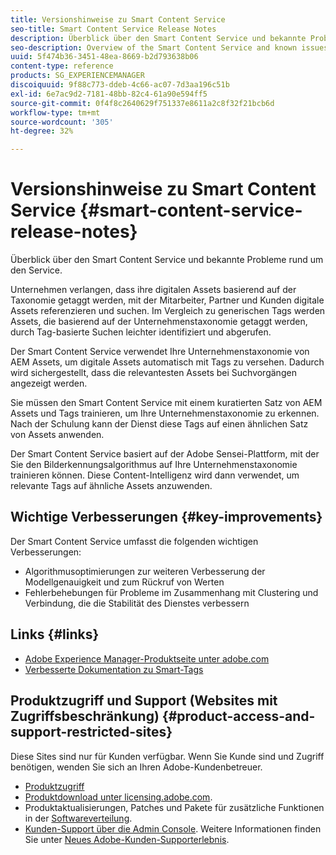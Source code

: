 ```yaml
---
title: Versionshinweise zu Smart Content Service
seo-title: Smart Content Service Release Notes
description: Überblick über den Smart Content Service und bekannte Probleme rund um den Service.
seo-description: Overview of the Smart Content Service and known issues around the service.
uuid: 5f474b36-3451-48ea-8669-b2d793638b06
content-type: reference
products: SG_EXPERIENCEMANAGER
discoiquuid: 9f88c773-ddeb-4c66-ac07-7d3aa196c51b
exl-id: 6e7ac9d2-7181-48bb-82c4-61a90e594ff5
source-git-commit: 0f4f8c2640629f751337e8611a2c8f32f21bcb6d
workflow-type: tm+mt
source-wordcount: '305'
ht-degree: 32%

---
```


# Versionshinweise zu Smart Content Service {#smart-content-service-release-notes}

Überblick über den Smart Content Service und bekannte Probleme rund um den Service.

Unternehmen verlangen, dass ihre digitalen Assets basierend auf der Taxonomie getaggt werden, mit der Mitarbeiter, Partner und Kunden digitale Assets referenzieren und suchen. Im Vergleich zu generischen Tags werden Assets, die basierend auf der Unternehmenstaxonomie getaggt werden, durch Tag-basierte Suchen leichter identifiziert und abgerufen.

Der Smart Content Service verwendet Ihre Unternehmenstaxonomie von AEM Assets, um digitale Assets automatisch mit Tags zu versehen. Dadurch wird sichergestellt, dass die relevantesten Assets bei Suchvorgängen angezeigt werden.

Sie müssen den Smart Content Service mit einem kuratierten Satz von AEM Assets und Tags trainieren, um Ihre Unternehmenstaxonomie zu erkennen. Nach der Schulung kann der Dienst diese Tags auf einen ähnlichen Satz von Assets anwenden.

Der Smart Content Service basiert auf der Adobe Sensei-Plattform, mit der Sie den Bilderkennungsalgorithmus auf Ihre Unternehmenstaxonomie trainieren können. Diese Content-Intelligenz wird dann verwendet, um relevante Tags auf ähnliche Assets anzuwenden.

## Wichtige Verbesserungen {#key-improvements}

Der Smart Content Service umfasst die folgenden wichtigen Verbesserungen:

* Algorithmusoptimierungen zur weiteren Verbesserung der Modellgenauigkeit und zum Rückruf von Werten
* Fehlerbehebungen für Probleme im Zusammenhang mit Clustering und Verbindung, die die Stabilität des Dienstes verbessern

## Links {#links}

* [Adobe Experience Manager-Produktseite unter adobe.com](https://www.adobe.com/marketing-cloud/experience-manager.html)
* [Verbesserte Dokumentation zu Smart-Tags](/help/assets/enhanced-smart-tags.md)

## Produktzugriff und Support (Websites mit Zugriffsbeschränkung) {#product-access-and-support-restricted-sites}

Diese Sites sind nur für Kunden verfügbar. Wenn Sie Kunde sind und Zugriff benötigen, wenden Sie sich an Ihren Adobe-Kundenbetreuer.

* [Produktzugriff](https://login.experiencecloud.adobe.com/exc-content/login.html)
* [Produktdownload unter licensing.adobe.com](https://licensing.adobe.com/).
* Produktaktualisierungen, Patches und Pakete für zusätzliche Funktionen in der [Softwareverteilung](https://experience.adobe.com/#/downloads/content/software-distribution/en/aem.html).
* [Kunden-Support über die Admin Console](https://adminconsole.adobe.com/). Weitere Informationen finden Sie unter [Neues Adobe-Kunden-Supporterlebnis](https://experienceleague.adobe.com/docs/customer-one/using/home.html?lang=de).
